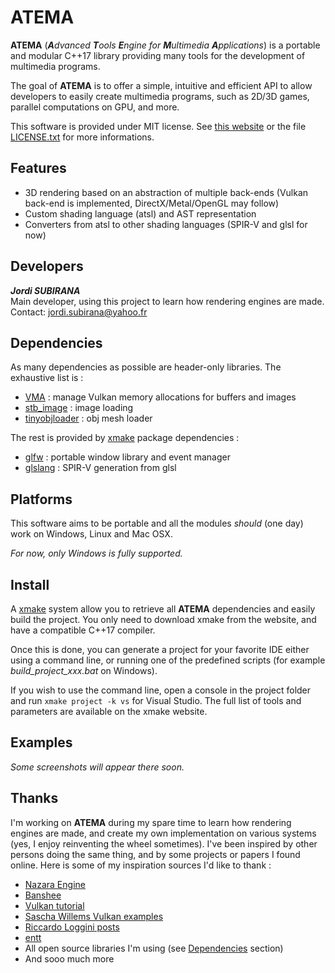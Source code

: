 # ATEMA

**ATEMA** (_**A**dvanced **T**ools **E**ngine for **M**ultimedia **A**pplications_) is a portable and modular C++17 library providing many tools for the development of multimedia programs.

The goal of **ATEMA** is to offer a simple, intuitive and efficient API to allow developers to easily create multimedia programs, such as 2D/3D games, parallel computations on GPU, and more. 

This software is provided under MIT license. See [this website](https://opensource.org/licenses/MIT) or the file [LICENSE.txt](https://github.com/JordiSubirana/ATEMA/blob/master/LICENSE.txt) for more informations.

## Features

* 3D rendering based on an abstraction of multiple back-ends (Vulkan back-end is implemented, DirectX/Metal/OpenGL may follow)
* Custom shading language (atsl) and AST representation
* Converters from atsl to other shading languages (SPIR-V and glsl for now)

## Developers

_**Jordi SUBIRANA**_  
Main developer, using this project to learn how rendering engines are made.
Contact: [jordi.subirana@yahoo.fr](mailto:jordi.subirana@yahoo.fr)

## Dependencies

As many dependencies as possible are header-only libraries. The exhaustive list is :  
* [VMA](https://github.com/GPUOpen-LibrariesAndSDKs/VulkanMemoryAllocator) : manage Vulkan memory allocations for buffers and images
* [stb_image](https://github.com/nothings/stb) : image loading
* [tinyobjloader](https://github.com/syoyo/tinyobjloader) : obj mesh loader

The rest is provided by [xmake](https://xmake.io) package dependencies :
* [glfw](https://github.com/glfw/glfw) : portable window library and event manager
* [glslang](https://github.com/KhronosGroup/glslang) : SPIR-V generation from glsl

## Platforms

This software aims to be portable and all the modules _should_ (one day) work on Windows, Linux and Mac OSX.

_For now, only Windows is fully supported._

## Install

A [xmake](https://xmake.io) system allow you to retrieve all **ATEMA** dependencies and easily build the project. You only need to download xmake from the website, and have a compatible C++17 compiler.

Once this is done, you can generate a project for your favorite IDE either using a command line, or running one of the predefined scripts (for example _build_project_xxx.bat_ on Windows).

If you wish to use the command line, open a console in the project folder and run `xmake project -k vs` for Visual Studio. The full list of tools and parameters are available on the xmake website.

## Examples

_Some screenshots will appear there soon._

## Thanks

I'm working on **ATEMA** during my spare time to learn how rendering engines are made, and create my own implementation on various systems (yes, I enjoy reinventing the wheel sometimes). I've been inspired by other persons doing the same thing, and by some projects or papers I found online. Here is some of my inspiration sources I'd like to thank :

* [Nazara Engine](https://github.com/NazaraEngine/NazaraEngine)
* [Banshee](https://github.com/ValtoGameEngines/Banshee-Engine)
* [Vulkan tutorial](https://vulkan-tutorial.com/)
* [Sascha Willems Vulkan examples](https://github.com/SaschaWillems/Vulkan)
* [Riccardo Loggini posts](https://logins.github.io/)
* [entt](https://github.com/skypjack/entt)
* All open source libraries I&#39;m using (see [Dependencies](https://github.com/JordiSubirana/ATEMA#dependencies) section)
* And sooo much more